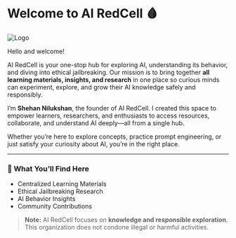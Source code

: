 # Welcome to AI RedCell 🩸
![Logo](assets/logo.png)

Hello and welcome!  

AI RedCell is your one-stop hub for exploring AI, understanding its behavior, and diving into ethical jailbreaking. Our mission is to bring together **all learning materials, insights, and research** in one place so curious minds can experiment, explore, and grow their AI knowledge safely and responsibly.  

I’m **Shehan Nilukshan**, the founder of AI RedCell. I created this space to empower learners, researchers, and enthusiasts to access resources, collaborate, and understand AI deeply—all from a single hub.  

Whether you’re here to explore concepts, practice prompt engineering, or just satisfy your curiosity about AI, you’re in the right place.  

---

### 🔗 What You’ll Find Here
- Centralized Learning Materials  
- Ethical Jailbreaking Research  
- AI Behavior Insights  
- Community Contributions  

> **Note:** AI RedCell focuses on **knowledge and responsible exploration**. This organization does not condone illegal or harmful activities.
